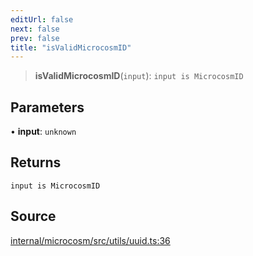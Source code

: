 ```yaml
---
editUrl: false
next: false
prev: false
title: "isValidMicrocosmID"
---
```


> **isValidMicrocosmID**(`input`): `input is MicrocosmID`

## Parameters

• **input**: `unknown`

## Returns

`input is MicrocosmID`

## Source

[internal/microcosm/src/utils/uuid.ts:36](https://github.com/nodenogg-in/alpha-p2p/blob/a4d5eff/internal/microcosm/src/utils/uuid.ts#L36)
